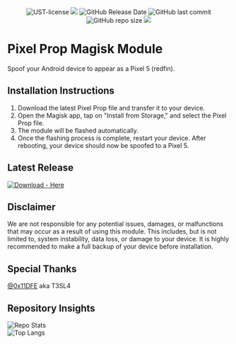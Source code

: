 <div align="center">
  
<img alt="UST-license" src="https://img.shields.io/badge/Open_source-MIT-red.svg?logo=git&logoColor=green"/>
<img src="https://img.shields.io/github/last-commit/Elcapitanoe/Redfin-Build-Prop.svg?logo=Sublime+Text&logoColor=green&label=Active"/>
<img alt="GitHub Release Date" src="https://img.shields.io/github/release-date/Elcapitanoe/Redfin-Build-Prop">
<img alt="GitHub last commit" src="https://img.shields.io/github/last-commit/Elcapitanoe/Redfin-Build-Prop">
<img alt="GitHub repo size" src="https://img.shields.io/github/repo-size/Elcapitanoe/Redfin-Build-Prop">
<img src="https://hits.seeyoufarm.com/api/count/incr/badge.svg?url=https%3A%2F%2Fgithub.com%2FElcapitanoe%2FRedfin-Build-Prop&count_bg=%2379C83D&title_bg=%23555555&icon=&icon_color=%23E7E7E7&title=Views&edge_flat=false"/>

</div>

# Pixel Prop Magisk Module  
Spoof your Android device to appear as a Pixel 5 (redfin).

## Installation Instructions  
1. Download the latest Pixel Prop file and transfer it to your device.  
2. Open the Magisk app, tap on "Install from Storage," and select the Pixel Prop file.  
3. The module will be flashed automatically.  
4. Once the flashing process is complete, restart your device. After rebooting, your device should now be spoofed to a Pixel 5.

## Latest Release
[![Download - Here](https://img.shields.io/static/v1?label=Download&message=Here&color=blue&style=for-the-badge)](https://github.com/Elcapitanoe/Redfin-Build-Prop/releases)

## Disclaimer
We are not responsible for any potential issues, damages, or malfunctions that may occur as a result of using this module. This includes, but is not limited to, system instability, data loss, or damage to your device. It is highly recommended to make a full backup of your device before installation.

## Special Thanks  
<a href="https://github.com/0x11DFE">@0x11DFE</a> aka T3SL4

## Repository Insights
![Repo Stats](https://github-readme-stats.vercel.app/api?username=Elcapitanoe&show_icons=true&theme=tokyonight)
<br>
![Top Langs](https://github-readme-stats.vercel.app/api/top-langs/?username=Elcapitanoe&layout=compact)
